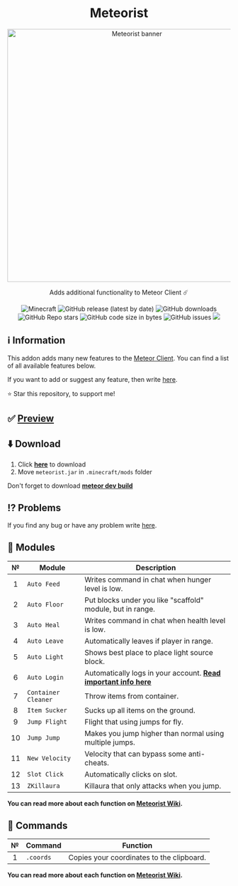 <div align="center">
  <h1>Meteorist</h1>
  <img width="569" alt="Meteorist banner" src="https://repository-images.githubusercontent.com/473465587/c518731b-777d-4af8-9678-155061a286aa">
  <p>Adds additional functionality to Meteor Client ☄️</p>
  <img alt="Minecraft" src="https://img.shields.io/badge/Minecraft-1.19.2-blue?logo=hackthebox&logoColor=white">
  <img alt="GitHub release (latest by date)" src="https://img.shields.io/github/v/release/Zgoly/Meteorist?color=green&logo=verizon&logoColor=white">
  <img alt="GitHub downloads" src="https://img.shields.io/github/downloads/Zgoly/Meteorist/total?color=purple&logo=github">
  <img alt="GitHub Repo stars" src="https://img.shields.io/github/stars/zgoly/meteorist?color=gold&logo=apachespark&logoColor=white">
  <img alt="GitHub code size in bytes" src="https://img.shields.io/github/languages/code-size/zgoly/meteorist?style=flat">
  <img alt="GitHub issues" src="https://img.shields.io/github/issues/zgoly/meteorist?style=flat">
  <img src="https://img.shields.io/badge/Tacos-Tasty-blue">
</div>

## ℹ️ Information
This addon adds many new features to the [Meteor Client](https://meteorclient.com/). You can find a list of all available features below.

If you want to add or suggest any feature, then write [here](https://github.com/Zgoly/Meteorist/issues/new?assignees=&labels=enhancement&template=feature_request.yml&title=%5BSuggestion%5D+).

⭐ Star this repository, to support me!

## ✅ [Preview](https://zgoly.github.io/addonview/generate?user=Zgoly&repo=Meteorist&path=src/main/java/zgoly/meteorist/modules)

## ⬇️ Download
1. Click **[here](https://github.com/zgoly/meteorist/releases/latest/download/meteorist.jar)** to download
2. Move `meteorist.jar` in `.minecraft/mods` folder

Don't forget to download **[meteor dev build](https://meteorclient.com/download?devBuild=latest)**

## ⁉️ Problems
If you find any bug or have any problem write [here](https://github.com/Zgoly/Meteorist/issues/new?assignees=&labels=bug&template=bug.yml&title=%5BBug%5D+).

## 🧩 Modules
|№|Module|Description|
|:----:|--|--|
|1|`Auto Feed`|Writes command in chat when hunger level is low.|
|2|`Auto Floor`|Put blocks under you like "scaffold" module, but in range.|
|3|`Auto Heal`|Writes command in chat when health level is low.|
|4|`Auto Leave`|Automatically leaves if player in range.|
|5|`Auto Light`|Shows best place to place light source block.|
|6|`Auto Login`|Automatically logs in your account. **[Read important info here](https://github.com/Zgoly/Meteorist/wiki/Meteorist-wiki#auto-login)**|
|7|`Container Cleaner`|Throw items from container.|
|8|`Item Sucker`|Sucks up all items on the ground.|
|9|`Jump Flight`|Flight that using jumps for fly.|
|10|`Jump Jump`|Makes you jump higher than normal using multiple jumps.|
|11|`New Velocity`|Velocity that can bypass some anti-cheats.|
|12|`Slot Click`|Automatically clicks on slot.|
|13|`ZKillaura`|Killaura that only attacks when you jump.|

**You can read more about each function on [Meteorist Wiki](https://github.com/Zgoly/Meteorist/wiki/Meteorist-Wiki).**

## 📄 Commands
|№|Command|Function|
|:----:|--|--|
|1|`.coords`|Copies your coordinates to the clipboard.|

**You can read more about each function on [Meteorist Wiki](https://github.com/Zgoly/Meteorist/wiki/Meteorist-Wiki).**
